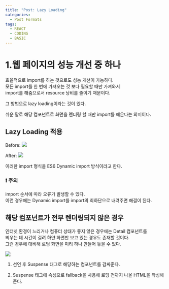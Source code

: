 ```yaml
---
title: "Post: Lazy Loading"
categories:
  - Post Formats
tags:
  - REACT
  - CODING
  - BASIC
---
```



# 1.웹 페이지의 성능 개선 중 하나

효율적으로 import를 하는 것으로도 성능 개선이 가능하다.<br>
모든 import를 한 번에 가져오는 것 보다 필요할 때만 가져와서<br>
import를 해줌으로서 resource 낭비를 줄이기 때문이다.<br>

그 방법으로 lazy loading이라는 것이 있다.<br>

쉬운 말로 해당 컴포넌트로 화면을 렌더링 할 때만 import를 해온다는 의미이다.<br>


## Lazy Loading 적용

Before:
![](https://images.velog.io/images/betterplaywon/post/58334b27-7a2c-4d43-aa8e-40addac12b0c/image.png)


After:
![](https://images.velog.io/images/betterplaywon/post/8cc17df0-904e-4615-a571-496ccc2f8cd2/image.png)

이러한 import 형식을 ES6 Dynamic import 방식이라고 한다.<br>

### ❗ 주의
import 순서에 따라 오류가 발생할 수 있다.<br>
이런 경우에는 Dynamic import를 import의 최하단으로 내려주면 해결이 된다.<br>


## 해당 컴포넌트가 전부 렌더링되지 않은 경우
인터넷 환경이 느리거나 컴퓨터 상태가 좋지 않은 경우에는 Detail 컴포넌트를<br>
띄우는 데 시간이 걸려 하얀 화면만 보고 있는 경우도 존재할 것이다.<br>
그런 경우에 대비해 로딩 화면을 미리 하나 만들어 놓을 수 있다.<br>

![](https://images.velog.io/images/betterplaywon/post/74f99bed-1484-4c4c-8a30-acdb408e42ec/image.png)

1. 선언 후 Suspense 태그로 해당하는 컴포넌트를 감싸준다.<br>

2. Suspense 태그에 속성으로 fallback을 사용해 로딩 전까지 나올 HTML을 작성해준다.<br>


